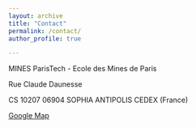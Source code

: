 ```yaml
---
layout: archive
title: "Contact"
permalink: /contact/ 
author_profile: true

---
```



MINES ParisTech - Ecole des Mines de Paris


Rue Claude Daunesse

CS 10207
06904 SOPHIA ANTIPOLIS CEDEX (France)

[Google Map](https://www.google.fr/maps/place/MINES+ParisTech+-+Centre+PERS%C3%89E/@43.6151889,7.0504873,17z/data=!3m1!4b1!4m5!3m4!1s0x12cc2b011fac1eab:0xa933caeff1caebda!8m2!3d43.615185!4d7.052676?hl=fr) 
